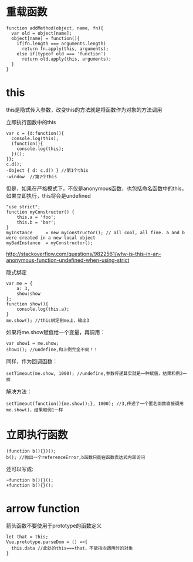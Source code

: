 # 重载函数

```
function addMethod(object, name, fn){
  var old = object[name];
  object[name] = function(){
    if(fn.length === arguments.length)
      return fn.apply(this, arguments);
    else if(typeof old === 'function')
      return old.apply(this, arguments);
  }
}
```

# this

this是隐式传入参数，改变this的方法就是将函数作为对象的方法调用

立即执行函数中的this

```
var c = {d:function(){
  console.log(this);
  (function(){
    console.log(this);
  })();
}};
c.d();
-Object { d: c.d() } //第1个this
-window  //第2个this
```

但是，如果在严格模式下，不仅是anonymous函数，也包括命名函数中的this，如果立即执行，this将会是undefined

```
"use strict";
function myConstructor() {
    this.a = 'foo';
    this.b = 'bar';
}
myInstance     = new myConstructor(); // all cool, all fine. a and b were created in a new local object
myBadInstance  = myConstructor();
```

http://stackoverflow.com/questions/9822561/why-is-this-in-an-anonymous-function-undefined-when-using-strict

隐式绑定

```
var me = {
	a: 3,
	show:show
};
function show(){
	console.log(this.a);
}
me.show(); //this绑定到me上，输出3
```

如果将me.show赋值给一个变量，再调用：

```
var show1 = me.show;
show1(); //undefine,和上例完全不同！！
```

同样，作为回调函数：

```
setTimeout(me.show, 1000); //undefine,参数传递其实就是一种赋值，结果和例2一样
```

解决方法：

```
setTimeout(function(){me.show();}, 1000); //3,传递了一个匿名函数直接调用me.show()，结果和例1一样
```

# 立即执行函数

```
(function b(){})();
b(); //抛出一个referenceError,b函数只能在函数表达式内部访问
```

还可以写成:

```
~function b(){}();
+function b(){}();
```

# arrow function

箭头函数不要使用于prototype的函数定义

```
let that = this;
Vue.prototype.parseDom = () =>{
  this.data //此处的this===that，不能指向调用时的对象
}
```
